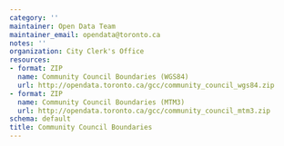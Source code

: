 ```yaml
---
category: ''
maintainer: Open Data Team
maintainer_email: opendata@toronto.ca
notes: ''
organization: City Clerk's Office
resources:
- format: ZIP
  name: Community Council Boundaries (WGS84)
  url: http://opendata.toronto.ca/gcc/community_council_wgs84.zip
- format: ZIP
  name: Community Council Boundaries (MTM3)
  url: http://opendata.toronto.ca/gcc/community_council_mtm3.zip
schema: default
title: Community Council Boundaries
---
```

